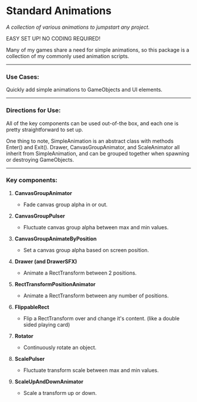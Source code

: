 # Standard Animations

_A collection of various animations to jumpstart any project._

EASY SET UP! NO CODING REQUIRED!

Many of my games share a need for simple animations, so this package is a collection of my commonly used animation scripts.

---

### Use Cases:

Quickly add simple animations to GameObjects and UI elements.

---

### Directions for Use:

All of the key components can be used out-of-the box, and each one is pretty straightforward to set up.

One thing to note, SimpleAnimation is an abstract class with methods Enter() and Exit(). Drawer, CanvasGroupAnimator, and ScaleAnimator all inherit from SimpleAnimation, and can be grouped together when spawning or destroying GameObjects.

---

### Key components:

1. **CanvasGroupAnimator**
   * Fade canvas group alpha in or out.


1. **CanvasGroupPulser**
   * Fluctuate canvas group alpha between max and min values.


1. **CanvasGroupAnimateByPosition**
   * ​Set a canvas group alpha based on screen position.

   
1. **Drawer (and DrawerSFX)**
   * ​Animate a RectTransform between 2 positions.


1. **RectTransformPositionAnimator**
   * ​Animate a RectTransform between any number of positions.


1. **FlippableRect**
   * ​​Flip a RectTransform over and change it's content. (like a double sided playing card)


1. **Rotator**
   * ​Continuously rotate an object.


1. **ScalePulser**
   * ​Fluctuate transform scale between max and min values.


1. **ScaleUpAndDownAnimator**
   * ​Scale a transform up or down.

